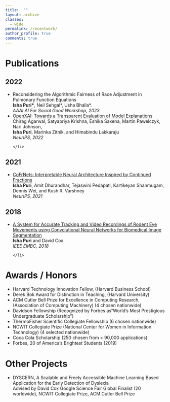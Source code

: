 ```yaml
---
title:  ""
layout: archive 
classes: 
  - wide
permalink: /recentwork/
author_profile: true
comments: true
---
```


<h1>Publications</h1>

<h2>2022</h2>

<ul>
	<li>
		Reconsidering the Algorithmic Fairness of Race Adjustment in Pulmonary Function Equations
		<br><strong>Isha Puri*</strong>, Neil Sehgal*, Usha Bhalla*.
		<br><i>AAAI AI For Social Good Workshop, 2023</i>
	</li>
	<li>
		<a href = "https://open-xai.github.io/">OpenXAI: Towards a Transparent Evaluation of Model Explanations</a>
		Chirag Agarwal, Satyapriya Krishna, Eshika Saxena, Martin Pawelczyk, Nari Johnson, <br><strong>Isha Puri</strong>, Marinka Zitnik, and Himabindu Lakkaraju
		<br><i>NeurIPS, 2022</i>
		
	</li>
</ul>
<h2>2021</h2>

<ul>
	<li>
		<a href = "https://proceedings.neurips.cc/paper/2021/file/b538f279cb2ca36268b23f557a831508-Paper.pdf">CoFrNets: Interpretable Neural Architecture Inspired by Continued Fractions</a>
		<br><strong>Isha Puri</strong>, Amit Dhurandhar, Tejaswini Pedapati, Kartikeyan Shanmugam, Dennis Wei, and Kush R. Varshney
		<br><i>NeurIPS, 2021</i>
	</li>
</ul>

<h2>2018</h2>

<ul>
	<li>
		<a href = "https://ieeexplore.ieee.org/document/8513072">A System for Accurate Tracking and Video Recordings of Rodent Eye Movements using Convolutional Neural Networks for Biomedical Image Segmentation</a> 
		<br><strong>Isha Puri</strong> and David Cox
		<br><i>IEEE EMBC, 2018</i> 
		
	</li> 

	

</ul>

<h1>Awards / Honors</h1>

<ul>
	<li> Harvard Technology Innovation Fellow, (Harvard Business School) </li>
	<li> Derek Bok Award for Distinction in Teaching, (Harvard University)</li>
	<li> ACM Cutler Bell Prize for Excellence in Computing Research, (Association of Computing Machinery) (4 chosen nationwide)</li>
	<li> Davidson Fellowship (Recognized by Forbes as“World’s Most Prestigious Undergraduate Scholarship”)</li>
	<li> ThermoFisher Scientific Collegiate Fellowship (6 chosen nationwide)</li>
	<li> NCWIT Collegiate Prize (National Center for Women in Information Technology) (4 selected nationwide)</li>
	<li> Coca Cola Scholarship (250 chosen from > 90,000 applications)</li>
	<li> Forbes, 20 of America’s Brightest Students (2019)</li>

	
</ul>

<h1>Other Projects</h1>

<ul>
	<li>
		DYSCERN, A Scalable and Freely Accessible Machine Learning Based Application for the Early Detection of Dyslexia
		<br>Advised by David Cox
		Google Science Fair Global Finalist (20 worldwide), NCWIT Collegiate Prize, ACM Cutler Bell Prize
	</li>
</ul>
